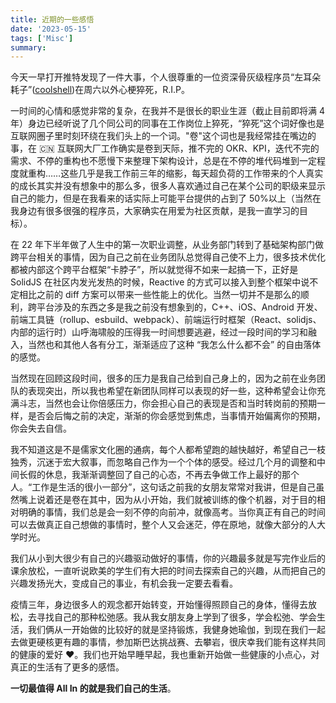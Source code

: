 ```yaml
---
title: 近期的一些感悟
date: '2023-05-15'
tags: ['Misc']
summary:
---
```


今天一早打开推特发现了一件大事，个人很尊重的一位资深骨灰级程序员“左耳朵耗子”([coolshell](https://coolshell.cn/))在周六以外心梗猝死，R.I.P。

一时间的心情和感觉非常的复杂，在我并不是很长的职业生涯（截止目前即将满 4 年）身边已经听说了几个同公司的同事在工作岗位上猝死，“猝死”这个词好像也是互联网圈子里时刻环绕在我们头上的一个词。"卷"这个词也是我经常挂在嘴边的事，在 🇨🇳 互联网大厂工作确实是卷到天际，推不完的 OKR、KPI，迭代不完的需求、不停的重构也不愿慢下来整理下架构设计，总是在不停的堆代码堆到一定程度就重构……这些几乎是我工作前三年的缩影，每天超负荷的工作带来的个人真实的成长其实并没有想象中的那么多，很多人喜欢通过自己在某个公司的职级来显示自己的能力，但是在我看来的话实际上可能平台提供的占到了 50%以上（当然在我身边有很多很强的程序员，大家确实在用爱为社区贡献，是我一直学习的目标）。

在 22 年下半年做了人生中的第一次职业调整，从业务部门转到了基础架构部门做跨平台相关的事情，因为自己之前在业务团队总觉得自己使不上力，很多技术优化都被内部这个跨平台框架“卡脖子”，所以就觉得不如来一起搞一下，正好是 SolidJS 在社区内发光发热的时候，Reactive 的方式可以接入到整个框架中说不定相比之前的 diff 方案可以带来一些性能上的优化。当然一切并不是那么的顺利，跨平台涉及的东西之多是我之前没有想象到的，C++、iOS、Android 开发、前端工具链（rollup、esbuild、webpack）、前端运行时框架（React、solidjs、内部的运行时）山呼海啸般的压得我一时间想要逃避，经过一段时间的学习和融入，当然也和其他人各有分工，渐渐适应了这种 “我怎么什么都不会” 的自由落体的感觉。

当然现在回顾这段时间，很多的压力是我自己给到自己身上的，因为之前在业务团队的表现突出，所以我也希望在新团队同样可以表现的好一些，这种希望会让你充满斗志，当然也会让你倍感压力，你会担心自己的表现是否和当时转岗前的预期一样，是否会后悔之前的决定，渐渐的你会感觉到焦虑，当事情开始偏离你的预期，你会失去自信。

我不知道这是不是儒家文化圈的通病，每个人都希望跑的越快越好，希望自己一枝独秀，沉迷于宏大叙事，而忽略自己作为一个个体的感受。经过几个月的调整和中间长假的休息，我渐渐调整回了自己的心态，不再去争做工作上最好的那个人。“工作是生活的很小一部分”，这句话之前我的女朋友常常对我讲，但是自己虽然嘴上说着还是卷在其中，因为从小开始，我们就被训练的像个机器，对于目的相对明确的事情，我们总是会一刻不停的向前冲，就像高考。当你真正有自己的时间可以去做真正自己想做的事情时，整个人又会迷茫，停在原地，就像大部分的人大学时光。

我们从小到大很少有自己的兴趣驱动做好的事情，你的兴趣最多就是写完作业后的课余放松，一直听说欧美的学生们有大把的时间去探索自己的兴趣，从而把自己的兴趣发扬光大，变成自己的事业，有机会我一定要去看看。

疫情三年，身边很多人的观念都开始转变，开始懂得照顾自己的身体，懂得去放松，去寻找自己的那种松弛感。我从我女朋友身上学到了很多，学会松弛、学会生活，我们俩从一开始做的比较好的就是坚持锻炼，我健身她瑜伽，到现在我们一起去做更硬核更有趣的事情，参加斯巴达挑战赛、去攀岩，很庆幸我们能有这样共同的健康的爱好 ❤️。我们也开始早睡早起，我也重新开始做一些健康的小点心，对真正的生活有了更多的感悟。

**一切最值得 All In 的就是我们自己的生活**。
